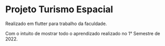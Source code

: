 # Projeto Turismo Espacial

Realizado em flutter para trabalho da faculdade.

Com o intuito de mostrar todo o aprendizado realizado no 1° Semestre de 2022.
